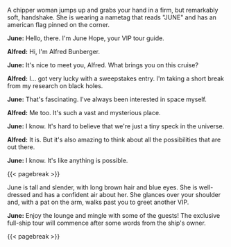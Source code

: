 A chipper woman jumps up and grabs your hand in a firm, but remarkably soft, handshake. She is wearing a nametag that reads "JUNE" and has an american flag pinned on the corner.

**June:** Hello, there. I'm June Hope, your VIP tour guide.

**Alfred:** Hi, I'm Alfred Bunberger.

**June:** It's nice to meet you, Alfred. What brings you on this cruise?

**Alfred:** I... got very lucky with a sweepstakes entry. I'm taking a short break from my research on black holes.

**June:** That's fascinating. I've always been interested in space myself.

**Alfred:** Me too. It's such a vast and mysterious place.

**June:** I know. It's hard to believe that we're just a tiny speck in the universe.

**Alfred:** It is. But it's also amazing to think about all the possibilities that are out there.

**June:** I know. It's like anything is possible.

{{< pagebreak >}}

June is tall and slender, with long brown hair and blue eyes. She is well-dressed and has a confident air about her. She glances over your shoulder and, with a pat on the arm, walks past you to greet another VIP.

**June:** Enjoy the lounge and mingle with some of the guests! The exclusive full-ship tour will commence after some words from the ship's owner.

{{< pagebreak >}}
